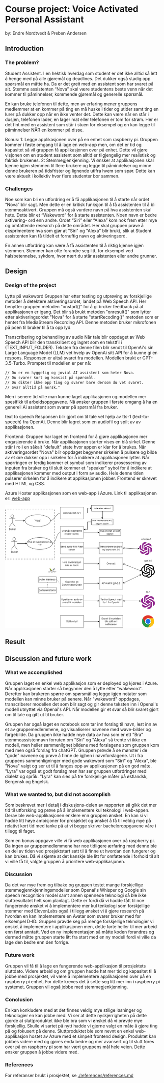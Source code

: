 # Course project: Voice Activated Personal Assistant

by: Endre Nordtvedt & Preben Andersen

## Introduction

### The problem?

Student Assistent. I en hektisk hverdag som student er det ikke alltid så lett å henge med på alle gjøremål og deadlines. Det dukker også stadig opp spørsmål en måtte ha. Da er det greit med en assistent som har svaret på alt. Stemme assistenten “Nova” skal være studentens beste venn når det kommer til påminnelser, kommende gjøremål og generelle spørsmål.

En kan bruke telefonen til dette, men av erfaring mener gruppens medlemmer at en kommer på ting en må huske i tider og utider samt ting en lurer på dukker opp når en ikke venter det. Dette kan være når en står i dusjen, telefonen lader, en lager mat eller telefonen er tom for strøm. Her er det fint med en assistent som står i stuen for eksempel og en kan legge til påminnelser NÅR en kommer på disse.

Bonus:
1: Legge applikasjonen over på en enhet som raspberry pi. Gruppen kommer i føste omgang til å lage en web-app men, om det er tid og kapasitet så vil gruppen få applikasjonen over på enhet. Dette vil gjøre visjonen om en student assistent som alltid er tilgjengelig mer realistisk og faktisk brukenes.
2: Stemmegjenkjenning. Vi ønsker at applikasjonen skal kjenne igjen stemmen til flere brukere og legge til påmindelser og minne denne brukeren på tidsfrister og lignende utifra hvem som spør. Dette kan være aktuelt i kollektiv hvor flere studenter bor sammen.

### Challenges

Noe som kan bli en utfordring er å få applikasjonen til å starte når ordet “Nova” blir sagt. Men dette er en kritisk funksjon til å få assistenten til å bli stemmeaktivert. Gruppen må også vurdere navn på hva assistenten skal hete. Dette blir et “Wakeword” for å starte assistenten. Noen navn er bedre aktivering- ord enn andre. Ordet “Siri” eller “Alexa” kom nok frem etter mye og omfattende research på dette området. Her skal gruppen prøve å eksprimentere hva som gjør at "Siri" og "Alexa" blir brukt, slik at Student assistenten kan få tildelt et fornuftig navn og aktiveringsord.

En annen utfordring kan være å få assistenten til å riktig kjenne igjen stemmen. Stemmer kan ofte forandre seg litt, for eksempel ved halsbetennelse, sykdom, hvor nært du står assistenten eller andre grunner.

## Design

### Design of the project

Lytte på wakeword 
Gruppen har etter testing og utprøving av forskjellige metoder å detektere aktiveringsordet, landet på Web Speech API. Her benytter gruppen metoden "onstart()" for å gi bruker feedback på at applikasjonen er igang. Det blir så brukt metoden "onresult()" som lytter etter aktiveringsordet "Nova" for å starte "startRecoding()" metoden som er hentet fra MediaStream Recording API. Denne metoden bruker mikrofonen på pcen til bruker til å ta opp lyd.

Transcribering og behandling av audio
Når tale blir oppdaget av Web Speech API blir den transkribert og lagret som en tekstfil i (TEXT_INPUT_FOLDER). Teksten fra denne filen blir sendt til OpenAi's sin Large Language Model (LLM) vet hvelp av OpenAi sitt API for å kunne gi en respons. Responsen er altså svaret fra modellen. Modellen brukt er GPT-3.5-Turbo. Promptet til modellen er per nå:

```
// Du er en hyggelig og jovial AI assistent som heter Nova.
// Du svarer kort og konsist på spørsmål.
// Du dikter ikke opp ting og svarer bare dersom du vet svaret.
// Svar alltid på norsk."
```

Men i senere tid ville man kunne laget applikasjonen og modellen mer spesifikk til arbeidsoppgavene. Nå ønsker gruppen i første omgang å ha en generell Ai assistent som svarer på spørsmål fra bruker.

text to speech
Responsen blir gjort om til tale vet hjelp av tts-1 (text-to-speech) fra OpenAi. Denne blir lagret som en audiofil og spilt av av applikasjonen. 

Frontend:
Gruppen har laget en frontend for å gjøre applikasjonen mer engasjerende å bruke. Når applikasjonen starter vises en blå sirkel. Denne står i ro i en såkalt "default" state hvor appen er klar for å brukes. Når aktiveringsordet "Nova" blir oppdaget begynner sirkelen å pulsere og bilde av et øre dukker opp i sirkelen for å indikere at applikasjonen lytter. Når spørringen er ferdig kommer et symbul som indikerer prosessering av inputen fra bruker og til slutt kommer et "speaker" sybol for å indikere at applikasjonen kommer med output i form av audio. Hele denne tiden pulserer sirkelen for å indikere at applikasjonen jobber. Frontend er skrevet med HTML og CSS.

Azure
Hoster applikasjonen som en web-app i Azure. Link til applikasjonen er:
[web-app](https://youraiassistant.azurewebsites.net)


![Design](../assets/images/design.drawio.png)


## Result

## Discussion and future work

### What we accomplished

Gruppen laget en enkel web applikasjon som er deployed og kjøres i Azure. Når applikasjonen starter så begynner den å lytte etter "wakeword". Deretter kan brukeren spørre om spørsmål og legge igjen notater som modellen kan minne bruker på senere. Når "wakeword" oppdages, transcriberer modellen det som blir sagt og gir denne teksten inn i Openai's modell utnyttet via Openai's API. Når modellen gir et svar så blir svaret gjort om til tale og gitt ut til bruker.

Gruppen har også laget en notebook som tar inn forslag til navn, lest inn av et av gruppemedlemmene, og visualiserer navnene med wave-bilder og fargebilde. Da gruppen ikke hadde mye data av hva som er ett "Bra" stemmeassistennavn forruten om "Siri" og "Alexa" så trente vi ikke en modell, men heller sammenlignet bildene med forslagene som gruppen kom med men også forslag fra chatGPT. Gruppen prøvde å se mønster i de "gode" navnene og prøve å finne de igjhen i navnforslagene. Ut i fra gruppens sammenligninger med gode wakeword som "Siri" og "Alexa", ble "Nova" valgt og ser ut til å fanges opp av applikasjonen på en god måte. "Lyra" var også et godt forslag men har ser gruppen utfordringer med dialekt og språk. "Lyra" kan sies på tre forskjellige måter på østlandsk, Bergensk og Engelsk.

### What we wanted to, but did not accomplish

Som beskrevet mer i detalj i diskusjons-delen av rapporten så gikk det mer tid til utforsking og prøve på å implementere kul teknologi i web-appen. Derav ble web-applikasjonen enklere enn gruppen ønsket. En kan si vi hadde litt høye ambisjoner for prosjektet og ønsket å få til veldig mye på relativt kort tid med tanke på at vi begge skriver bacheloroppgavene våre i tillegg til faget.

Som en bonus oppgave ville vi få web applikasjonen over på raspberry pi. Da ingen av gruppemedlemmene har noe tidligere ærfaring med denne ble en del av tiden ved prosjektstart satt til å finne ut hvordan den fungerer og kan brukes. Då vi skjønte at det kanskje ble litt for omfattende i forhold til alt vi ville få til, valgte gruppen å prioritere web-applikasjonen.

### Discussion

Da det var mye frem og tilbake og gruppen testet mange forskjellige stemmegjennkjenningsmodeller som Openai's Whisper og Google sin speech recognition model samt annen spennede teknologi så ble ikke sluttresultatet helt som planlagt. Dette er fordi då vi hadde fått til noe fungerende ønsket vi å implementere mer kul tenkologi som forskjellige stemmer med ElevenLabs også i tillegg ønsket vi å gjøre research på hvordan en kan implementere en Avatar som svarer bruker med for elksempel D-ID. Gruppen prøvde seg på menge forskjellige teknologier vi ønsket å implementere i applikasjonen men, dette førte heller til mer arbeid enn først anntatt. Ved en ny implementasjon så måtte koden forandres og dermed måtte gruppen starte litt fra start med en ny modell fordi vi ville da lage den bedre enn den forrige.

### Future work

Gruppen vil få til å lage en fungerende web-applikasjon til prosjektets sluttdato. Videre arbeid og om gruppen hadde hat mer tid og kapasitet til å jobbe med prosjektet, vil være å implementere applikasjonen over på en raspberry pi enhet. For dette kreves det å sette seg litt mer inn i raspberry pi systemet. Gruppen vil også jobbe med stemmegjenkjenning.

### Conclusion

En kan konkludere med at det finnes veldig mye stilige løsninger og teknologier en kan jobbe med. Vi ser at dette nyskjerrigheten på dette gjorde at sluttproduktet ikke ble bra som vi ønsket då vi prøvde mye forskjellig. Skulle vi sartet på nytt hadde vi gjerne valgt en måte å gjøre ting på og fokusert på denne. Sluttproduktet ble som nevnt en enkel web-applikasjon hostet av Azure med et simpelt frontend design. Produktet kan jobbes videre med og gjøres enda bedre og mer avansert og til slutt føres over på en raspberry pi som har vært gruppens mål hele veien. Dette ønsker gruppen å jobbe videre med.

### References

For referanser brukt i prosjektet, se [./references/references.md](./references/references.md)
